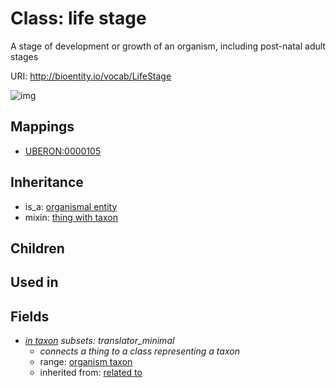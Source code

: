 # Class: life stage


A stage of development or growth of an organism, including post-natal adult stages

URI: http://bioentity.io/vocab/LifeStage

![img](http://yuml.me/diagram/nofunky/class/\[OrganismalEntity]^-\[LifeStage],%20\[LifeStage]-%20in_taxon%20%3F>\[OrganismTaxon],%20\[LifeStage]uses%20-.->\[ThingWithTaxon],%20)
## Mappings

 * [UBERON:0000105](http://purl.obolibrary.org/obo/UBERON_0000105)
## Inheritance

 *  is_a: [organismal entity](OrganismalEntity.md)
 *  mixin: [thing with taxon](ThingWithTaxon.md)
## Children

## Used in

## Fields

 * _[in taxon](in_taxon.md) *subsets: translator_minimal*_
    * _connects a thing to a class representing a taxon_
    * range: [organism taxon](OrganismTaxon.md)
    * inherited from: [related to](related_to.md)
